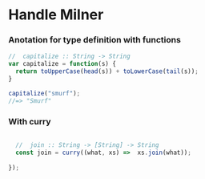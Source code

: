 # Handle Milner

### Anotation for type definition with functions

```javascript
//  capitalize :: String -> String
var capitalize = function(s) {
  return toUpperCase(head(s)) + toLowerCase(tail(s));
}

capitalize("smurf");
//=> "Smurf"

```

### With curry
```javascript 

  //  join :: String -> [String] -> String
  const join = curry((what, xs) =>  xs.join(what));
  
});
```